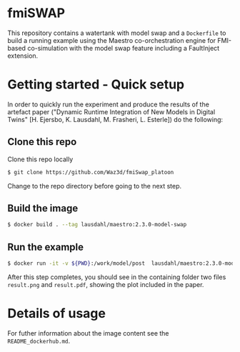 # fmiSWAP

This repository contains a watertank with model swap and a `Dockerfile` to build a running example using the Maestro co-orchestration engine for FMI-based co-simulation with the model swap feature including a FaultInject extension.

# Getting started - Quick setup

In order to quickly run the experiment and produce the results of the artefact paper ("Dynamic Runtime Integration of New Models in Digital Twins" [H. Ejersbo, K. Lausdahl, M. Frasheri, L. Esterle]) do the following:

## Clone this repo

Clone this repo locally

```bash
$ git clone https://github.com/Waz3d/fmiSwap_platoon
```

Change to the repo directory before going to the next step.

## Build the image

```bash
$ docker build . --tag lausdahl/maestro:2.3.0-model-swap
```

## Run the example

```bash
$ docker run -it -v ${PWD}:/work/model/post  lausdahl/maestro:2.3.0-model-swap
```

After this step completes, you should see in the containing folder two files ```result.png``` and ```result.pdf```, showing the plot included in the paper. 

# Details of usage

For futher information about the image content see the `README_dockerhub.md`.
